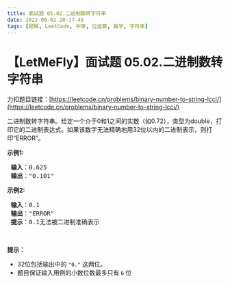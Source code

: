 ```yaml
---
title: 面试题 05.02.二进制数转字符串
date: 2022-06-02 20-17-45
tags: [题解, LeetCode, 中等, 位运算, 数学, 字符串]
---
```


# 【LetMeFly】面试题 05.02.二进制数转字符串

力扣题目链接：[https://leetcode.cn/problems/binary-number-to-string-lcci/](https://leetcode.cn/problems/binary-number-to-string-lcci/)

<p>二进制数转字符串。给定一个介于0和1之间的实数（如0.72），类型为double，打印它的二进制表达式。如果该数字无法精确地用32位以内的二进制表示，则打印“ERROR”。</p>

<p><strong>示例1:</strong></p>

<pre>
<strong> 输入</strong>：0.625
<strong> 输出</strong>："0.101"
</pre>

<p><strong>示例2:</strong></p>

<pre>
<strong> 输入</strong>：0.1
<strong> 输出</strong>："ERROR"
<strong> 提示</strong>：0.1无法被二进制准确表示
</pre>

<p>&nbsp;</p>

<p><strong>提示：</strong></p>

<ul>
	<li>32位包括输出中的 <code>"0."</code> 这两位。</li>
	<li>题目保证输入用例的小数位数最多只有 <code>6</code> 位</li>
</ul>


    